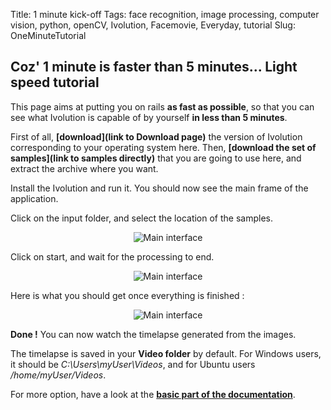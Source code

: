 Title: 1 minute kick-off
Tags: face recognition, image processing, computer vision, python, openCV, Ivolution, Facemovie, Everyday, tutorial
Slug: OneMinuteTutorial


## Coz' 1 minute is faster than 5 minutes... Light speed tutorial


This page aims at putting you on rails __as fast as possible__, so that you can see what Ivolution is capable of by yourself __in less than 5 minutes__.

First of all, __[download](link to Download page)__ the version of Ivolution corresponding to your operating system here.
Then, __[download the set of samples](link to samples directly)__ that you are going to use here, and extract the archive where you want.

Install the Ivolution and run it.
You should now see the main frame of the application.


Click on the input folder, and select the location of the samples.

<center>
<p><img alt="Main interface" src="../theme/images/blog/omko1.png" /></p>
</center>


Click on start, and wait for the processing to end.

<center>
<p><img alt="Main interface" src="../theme/images/blog/omko2.png" /></p>
</center>


Here is what you should get once everything is finished :

<center>
<p><img alt="Main interface" src="../theme/images/blog/omko3.png" /></p>
</center>


__Done !__ You can now watch the timelapse generated from the images.

The timelapse is saved in your __Video folder__ by default.
For Windows users, it should be *C:\Users\myUser\Videos*, and for Ubuntu users */home/myUser/Videos*.

For more option, have a look at the __[basic part of the documentation](../pages/MainInterface.html)__.


